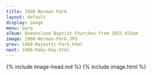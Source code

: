 ```yaml
---
title: 1960 Norman Park
layout: default
display: image
menu: barq
album: Queensland Baptist Churches from 1851 Album
image: 1960-Norman-Park.JPG
prev: 1960-Majestic-Park.html
next: 1960-Raby-Bay.html
---
```

{% include image-head.md %}
{% include image.html %}